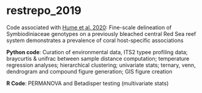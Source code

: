 # restrepo_2019

Code associated with [Hume et al. 2020](https://link.springer.com/content/pdf/10.1007/s00338-020-01917-7.pdf):
Fine-scale delineation of Symbiodiniaceae genotypes
on a previously bleached central Red Sea reef system
demonstrates a prevalence of coral host-specific associations

__Python code__: Curation of environmental data, ITS2 typee profiling data; 
braycurtis & unifrac between sample distance computation; 
temperature regression analyses; hierarchical clustering; univariate stats; 
ternary, venn, dendrogram and compound figure generation; GIS figure creation

__R Code__: PERMANOVA and Betadisper testing (multivariate stats)
